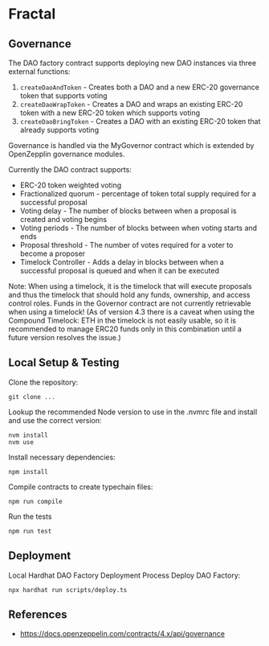 # Fractal

## Governance

The DAO factory contract supports deploying new DAO instances via three external functions:
  1) `createDaoAndToken` - Creates both a DAO and a new ERC-20 governance token that supports voting
  2) `createDaoWrapToken` - Creates a DAO and wraps an existing ERC-20 token with a new ERC-20 token which supports voting
  3) `createDaoBringToken` - Creates a DAO with an existing ERC-20 token that already supports voting

Governance is handled via the MyGovernor contract which is extended by OpenZepplin governance modules.

Currently the DAO contract supports:
- ERC-20 token weighted voting
- Fractionalized quorum - percentage of token total supply required for a successful proposal
- Voting delay - The number of blocks between when a proposal is created and voting begins
- Voting periods - The number of blocks between when voting starts and ends
- Proposal threshold - The number of votes required for a voter to become a proposer
- Timelock Controller - Adds a delay in blocks between when a successful proposal is queued and when it can be executed

Note: When using a timelock, it is the timelock that will execute proposals and thus the timelock that should hold any funds, ownership, and access control roles. Funds in the Governor contract are not currently retrievable when using a timelock! (As of version 4.3 there is a caveat when using the Compound Timelock: ETH in the timelock is not easily usable, so it is recommended to manage ERC20 funds only in this combination until a future version resolves the issue.)

## Local Setup & Testing

Clone the repository:
```shell
git clone ...
```

Lookup the recommended Node version to use in the .nvmrc file and install and use the correct version:
```shell
nvm install 
nvm use
```

Install necessary dependencies:
```shell
npm install
```

Compile contracts to create typechain files:
```shell
npm run compile
```

Run the tests
```shell
npm run test
```

## Deployment

Local Hardhat DAO Factory Deployment Process 
Deploy DAO Factory:
```shell
npx hardhat run scripts/deploy.ts
```

## References
- https://docs.openzeppelin.com/contracts/4.x/api/governance
